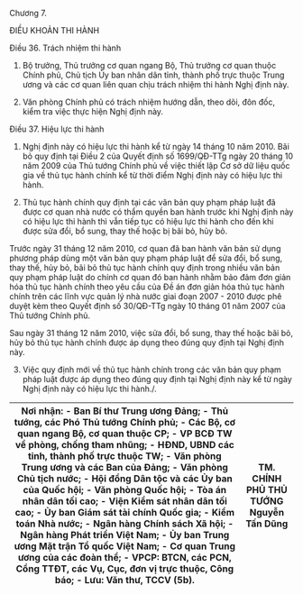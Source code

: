 Chương 7.

ĐIỀU KHOẢN THI HÀNH

Điều 36. Trách nhiệm thi hành

1. Bộ trưởng, Thủ trưởng cơ quan ngang Bộ, Thủ trưởng cơ quan thuộc Chính phủ, Chủ tịch Ủy ban nhân dân tỉnh, thành phố trực thuộc Trung ương và các cơ quan liên quan chịu trách nhiệm thi hành Nghị định này.

2. Văn phòng Chính phủ có trách nhiệm hướng dẫn, theo dõi, đôn đốc, kiểm tra việc thực hiện Nghị định này.

Điều 37. Hiệu lực thi hành

1. Nghị định này có hiệu lực thi hành kể từ ngày 14 tháng 10 năm 2010. Bãi bỏ quy định tại Điều 2 của Quyết định số 1699/QĐ-TTg ngày 20 tháng 10 năm 2009 của Thủ tướng Chính phủ về việc thiết lập Cơ sở dữ liệu quốc gia về thủ tục hành chính kể từ thời điểm Nghị định này có hiệu lực thi hành.

2. Thủ tục hành chính quy định tại các văn bản quy phạm pháp luật đã được cơ quan nhà nước có thẩm quyền ban hành trước khi Nghị định này có hiệu lực thi hành thì vẫn tiếp tục có hiệu lực thi hành cho đến khi được sửa đổi, bổ sung, thay thế hoặc bị bãi bỏ, hủy bỏ.

Trước ngày 31 tháng 12 năm 2010, cơ quan đã ban hành văn bản sử dụng phương pháp dùng một văn bản quy phạm pháp luật để sửa đổi, bổ sung, thay thế, hủy bỏ, bãi bỏ thủ tục hành chính quy định trong nhiều văn bản quy phạm pháp luật do chính cơ quan đó ban hành nhằm bảo đảm đơn giản hóa thủ tục hành chính theo yêu cầu của Đề án đơn giản hóa thủ tục hành chính trên các lĩnh vực quản lý nhà nước giai đoạn 2007 - 2010 được phê duyệt kèm theo Quyết định số 30/QĐ-TTg ngày 10 tháng 01 năm 2007 của Thủ tướng Chính phủ.

Sau ngày 31 tháng 12 năm 2010, việc sửa đổi, bổ sung, thay thế hoặc bãi bỏ, hủy bỏ thủ tục hành chính được áp dụng theo đúng quy định tại Nghị định này.

3. Việc quy định mới về thủ tục hành chính trong các văn bản quy phạm pháp luật được áp dụng theo đúng quy định tại Nghị định này kể từ ngày Nghị định này có hiệu lực thi hành./.

| Nơi nhận: - Ban Bí thư Trung ương Đảng; - Thủ tướng, các Phó Thủ tướng Chính phủ; - Các Bộ, cơ quan ngang Bộ, cơ quan thuộc CP; - VP BCĐ TW về phòng, chống tham nhũng; - HĐND, UBND các tỉnh, thành phố trực thuộc TW; - Văn phòng Trung ương và các Ban của Đảng; - Văn phòng Chủ tịch nước; - Hội đồng Dân tộc và các Ủy ban của Quốc hội; - Văn phòng Quốc hội; - Tòa án nhân dân tối cao; - Viện Kiểm sát nhân dân tối cao; - Ủy ban Giám sát tài chính Quốc gia; - Kiểm toán Nhà nước; - Ngân hàng Chính sách Xã hội; - Ngân hàng Phát triển Việt Nam; - Ủy ban Trung ương Mặt trận Tổ quốc Việt Nam; - Cơ quan Trung ương của các đoàn thể; - VPCP: BTCN, các PCN, Cổng TTĐT, các Vụ, Cục, đơn vị trực thuộc, Công báo; - Lưu: Văn thư, TCCV (5b). | TM. CHÍNH PHỦ THỦ TƯỚNG Nguyễn Tấn Dũng |
|---|---|